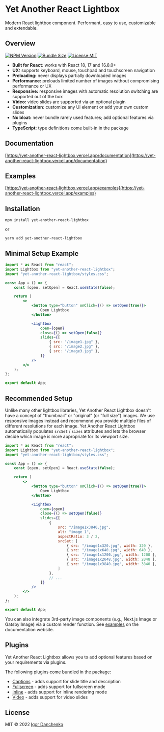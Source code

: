 # Yet Another React Lightbox

Modern React lightbox component. Performant, easy to use, customizable and extendable.

## Overview

[![NPM Version](https://img.shields.io/npm/v/yet-another-react-lightbox?color=blue)](https://www.npmjs.com/package/yet-another-react-lightbox)
[![Bundle Size](https://img.shields.io/bundlephobia/minzip/yet-another-react-lightbox?color=blue)](https://bundlephobia.com/package/yet-another-react-lightbox)
[![License MIT](https://img.shields.io/npm/l/yet-another-react-lightbox?color=blue)](LICENSE)

- **Built for React:** works with React 18, 17 and 16.8.0+
- **UX:** supports keyboard, mouse, touchpad and touchscreen navigation
- **Preloading:** never displays partially downloaded images
- **Performance:** preloads limited number of images without compromising performance or UX
- **Responsive:** responsive images with automatic resolution switching are supported out of the box
- **Video:** video slides are supported via an optional plugin
- **Customization:** customize any UI element or add your own custom slides
- **No bloat:** never bundle rarely used features; add optional features via plugins
- **TypeScript:** type definitions come built-in in the package

## Documentation

[https://yet-another-react-lightbox.vercel.app/documentation](https://yet-another-react-lightbox.vercel.app/documentation)

## Examples

[https://yet-another-react-lightbox.vercel.app/examples](https://yet-another-react-lightbox.vercel.app/examples)

## Installation

```shell
npm install yet-another-react-lightbox
```

or

```shell
yarn add yet-another-react-lightbox
```

## Minimal Setup Example

```jsx
import * as React from "react";
import Lightbox from "yet-another-react-lightbox";
import "yet-another-react-lightbox/styles.css";

const App = () => {
    const [open, setOpen] = React.useState(false);

    return (
        <>
            <button type="button" onClick={() => setOpen(true)}>
                Open Lightbox
            </button>

            <Lightbox
                open={open}
                close={() => setOpen(false)}
                slides={[
                    { src: "/image1.jpg" },
                    { src: "/image2.jpg" },
                    { src: "/image3.jpg" },
                ]}
            />
        </>
    );
};

export default App;
```

## Recommended Setup

Unlike many other lightbox libraries, Yet Another React Lightbox doesn't have a concept of "thumbnail" or "original"
(or "full size") images. We use responsive images instead and recommend you provide multiple files of different
resolutions for each image. Yet Another React Lightbox automatically populates `srcSet` / `sizes` attributes and lets
the browser decide which image is more appropriate for its viewport size.

```jsx
import * as React from "react";
import Lightbox from "yet-another-react-lightbox";
import "yet-another-react-lightbox/styles.css";

const App = () => {
    const [open, setOpen] = React.useState(false);

    return (
        <>
            <button type="button" onClick={() => setOpen(true)}>
                Open Lightbox
            </button>

            <Lightbox
                open={open}
                close={() => setOpen(false)}
                slides={[
                    {
                        src: "/image1x3840.jpg",
                        alt: "image 1",
                        aspectRatio: 3 / 2,
                        srcSet: [
                            { src: "/image1x320.jpg", width: 320 },
                            { src: "/image1x640.jpg", width: 640 },
                            { src: "/image1x1200.jpg", width: 1200 },
                            { src: "/image1x2048.jpg", width: 2048 },
                            { src: "/image1x3840.jpg", width: 3840 },
                        ]
                    },
                    // ...
                ]}
            />
        </>
    );
};

export default App;
```

You can also integrate 3rd-party image components (e.g., Next.js Image or Gatsby Image) via a custom render function.
See [examples](https://yet-another-react-lightbox.vercel.app/examples) on the documentation website.

## Plugins

Yet Another React Lightbox allows you to add optional features based on your requirements via plugins.

The following plugins come bundled in the package:

- [Captions](https://yet-another-react-lightbox.vercel.app/plugins/captions) - adds support for slide title and
  description
- [Fullscreen](https://yet-another-react-lightbox.vercel.app/plugins/fullscreen) - adds support for fullscreen mode
- [Inline](https://yet-another-react-lightbox.vercel.app/plugins/inline) - adds support for inline rendering mode
- [Video](https://yet-another-react-lightbox.vercel.app/plugins/video) - adds support for video slides

## License

MIT © 2022 [Igor Danchenko](https://github.com/igordanchenko)
